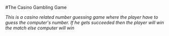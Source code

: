 #The Casino Gambling Game

_This is a casino related number guessing game where the player have to guess the computer's number. If he gets succeeded then the player will win the match else computer will win_
